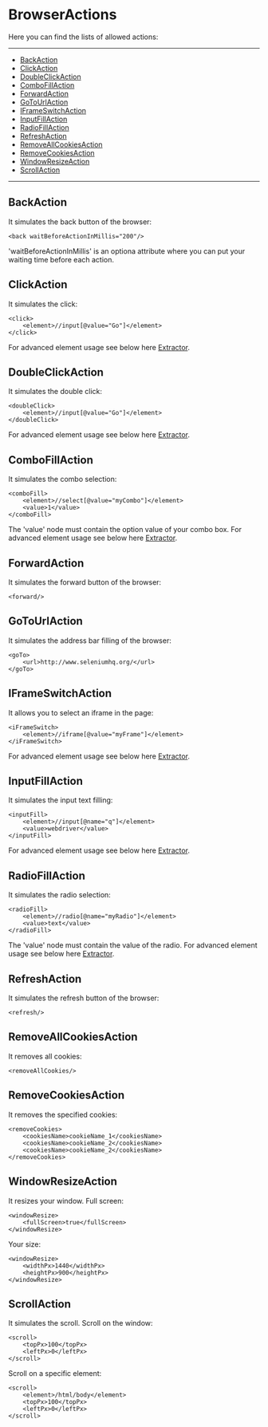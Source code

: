# BrowserActions
Here you can find the lists of allowed actions:
<hr/>

* [BackAction](#backaction)
* [ClickAction](#clickaction)
* [DoubleClickAction](#doubleclickaction)
* [ComboFillAction](#combofillaction)
* [ForwardAction](#forwardaction)
* [GoToUrlAction](#gotourlaction)
* [IFrameSwitchAction](#iframeswitchaction)
* [InputFillAction](#inputfillaction)
* [RadioFillAction](#radiofillaction)
* [RefreshAction](#refreshaction)
* [RemoveAllCookiesAction](#removeallcookiesaction)
* [RemoveCookiesAction](#removecookiesaction)
* [WindowResizeAction](#windowresizeaction)
* [ScrollAction](#scrollaction)

<hr/>

## BackAction
It simulates the back button of the browser:

	<back waitBeforeActionInMillis="200"/>

'waitBeforeActionInMillis' is an optiona attribute where you can put your waiting time before each action.

## ClickAction
It simulates the click:

	<click>
		<element>//input[@value="Go"]</element>
	</click>

For advanced element usage see below here [Extractor](docs/extractor.md).

## DoubleClickAction
It simulates the double click:

	<doubleClick>
		<element>//input[@value="Go"]</element>
	</doubleClick>

For advanced element usage see below here [Extractor](docs/extractor.md).

## ComboFillAction
It simulates the combo selection:

	<comboFill>
		<element>//select[@value="myCombo"]</element>
		<value>1</value>
	</comboFill>

The 'value' node must contain the option value of your combo box.
For advanced element usage see below here [Extractor](docs/extractor.md).

## ForwardAction
It simulates the forward button of the browser:

	<forward/>

## GoToUrlAction
It simulates the address bar filling of the browser:

	<goTo>
		<url>http://www.seleniumhq.org/</url>
	</goTo>

## IFrameSwitchAction
It allows you to select an iframe in the page:

	<iFrameSwitch>
		<element>//iframe[@value="myFrame"]</element>
	</iFrameSwitch>

For advanced element usage see below here [Extractor](docs/extractor.md).

## InputFillAction
It simulates the input text filling:

	<inputFill>
		<element>//input[@name="q"]</element>
		<value>webdriver</value>
	</inputFill>

For advanced element usage see below here [Extractor](docs/extractor.md).

## RadioFillAction
It simulates the radio selection:

	<radioFill>
		<element>//radio[@name="myRadio"]</element>
		<value>text</value>
	</radioFill>

The 'value' node must contain the value of the radio.
For advanced element usage see below here [Extractor](docs/extractor.md).

## RefreshAction
It simulates the refresh button of the browser:

	<refresh/>

## RemoveAllCookiesAction
It removes all cookies:

	<removeAllCookies/>

## RemoveCookiesAction
It removes the specified cookies:

	<removeCookies>
		<cookiesName>cookieName_1</cookiesName>
		<cookiesName>cookieName_2</cookiesName>
		<cookiesName>cookieName_2</cookiesName>
	</removeCookies>

## WindowResizeAction
It resizes your window.
Full screen:

	<windowResize>
		<fullScreen>true</fullScreen>
	</windowResize>

Your size:
	
	<windowResize>
		<widthPx>1440</widthPx>
		<heightPx>900</heightPx>
	</windowResize>
	
## ScrollAction
It simulates the scroll.
Scroll on the window:

	<scroll>
		<topPx>100</topPx>
		<leftPx>0</leftPx>
	</scroll>
	
Scroll on a specific element:

	<scroll>
		<element>/html/body</element>
		<topPx>100</topPx>
		<leftPx>0</leftPx>
	</scroll>
